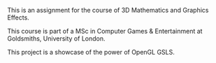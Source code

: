 
This is an assignment for the course of 3D Mathematics and Graphics Effects.

This course is part of a MSc in Computer Games & Entertainment at Goldsmiths, University of London.

This project is a showcase of the power of OpenGL GSLS.

